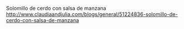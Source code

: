 Solomillo de cerdo con salsa de manzana	http://www.claudiaandjulia.com/blogs/general/51224836-solomillo-de-cerdo-con-salsa-de-manzana

